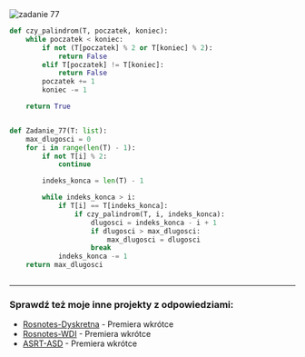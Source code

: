 <picture>
  <source srcset="../../srt/zbior_zadan/77.png" media="(prefers-color-scheme: light)">
  <source srcset="../../srt/zbior_zadan/black_77.png" media="(prefers-color-scheme: dark)">
  <img src="../../srt/zbior_zadan/black_77.png" alt="zadanie 77">
</picture>

```python
def czy_palindrom(T, poczatek, koniec):
    while poczatek < koniec:
        if not (T[poczatek] % 2 or T[koniec] % 2):
            return False
        elif T[poczatek] != T[koniec]:
            return False
        poczatek += 1
        koniec -= 1

    return True


def Zadanie_77(T: list):
    max_dlugosci = 0
    for i in range(len(T) - 1):
        if not T[i] % 2:
            continue

        indeks_konca = len(T) - 1

        while indeks_konca > i:
            if T[i] == T[indeks_konca]:
                if czy_palindrom(T, i, indeks_konca):
                    dlugosci = indeks_konca - i + 1
                    if dlugosci > max_dlugosci:
                        max_dlugosci = dlugosci
                    break
            indeks_konca -= 1
    return max_dlugosci



```

---
### Sprawdź też moje inne projekty z odpowiedziami:
- [Rosnotes-Dyskretna](https://github.com/kamilGie/Rosnotes-Dyskretna) - Premiera wkrótce
- [Rosnotes-WDI](https://github.com/kamilGie/Rosnotes-WDI) - Premiera wkrótce
- [ASRT-ASD](https://github.com/kamilGie/Rosnotes-Dyskretna) - Premiera wkrótce
